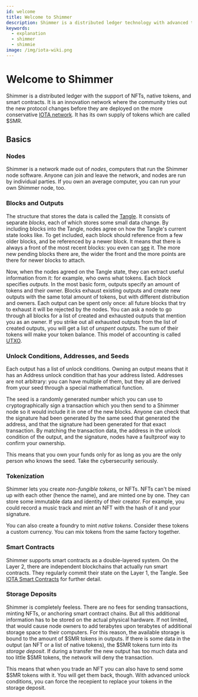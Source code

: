 ```yaml
---
id: welcome
title: Welcome to Shimmer
description: Shimmer is a distributed ledger technology with advanced tokenization, smart contracts, and a unique data structure.
keywords:
  - explanation
  - shimmer
  - shimmie
image: /img/iota-wiki.png
---
```


# Welcome to Shimmer

Shimmer is a distributed ledger with the support of NFTs, native tokens, and smart contracts. It is an innovation network where the community tries out the new protocol changes before they are deployed on the more conservative [IOTA network](https://wiki.iota.org). It has its own supply of tokens which are called $SMR.

## Basics

### Nodes

Shimmer is a network made out of *nodes*, computers that run the Shimmer node software. Anyone can join and leave the network, and nodes are run by individual parties. If you own an average computer, you can run your own Shimmer node, too.

### Blocks and Outputs

The structure that stores the data is called the [Tangle](./tangle.md). It consists of separate *blocks*, each of which stores some small data change. By including blocks into the Tangle, nodes agree on how the Tangle's current state looks like. To get included, each block should reference from a few older blocks, and be referenced by a newer block. It means that there is always a front of the most recent blocks: you even can [see](https://explorer.shimmer.network/testnet/visualizer/) it. The more new pending blocks there are, the wider the front and the more points are there for newer blocks to attach. 

Now, when the nodes agreed on the Tangle state, they can extract useful information from it: for example, who owns what tokens. Each block specifies *outputs*. In the most basic form, outputs specify an amount of tokens and their owner. Blocks exhaust existing outputs and create new outputs with the same total amount of tokens, but with different distribution and owners. Each output can be spent only once: all future blocks that try to exhaust it will be rejected by the nodes. You can ask a node to go through all blocks for a list of created and exhausted outputs that mention you as an owner. If you strike out all exhausted outputs from the list of created outputs, you will get a list of *unspent outputs*. The sum of their tokens will make your token balance. This model of accounting is called [UTXO](https://github.com/iotaledger/tips/blob/main/tips/TIP-0020/tip-0020.md#utxo).

### Unlock Conditions, Addresses, and Seeds

Each output has a list of unlock conditions. Owning an output means that it has an Address unlock condition that has your address listed. Addresses are not arbitrary: you can have multiple of them, but they all are derived from your seed through a special mathematical function.

The seed is a randomly generated number which you can use to cryptographically sign a transaction which you then send to a Shimmer node so it would include it in one of the new blocks. Anyone can check that the signature had been generated by the same seed that generated the address, and that the signature had been generated for that exact transaction. By matching the transaction data, the address in the unlock condition of the output, and the signature, nodes have a faultproof way to confirm your ownership.

This means that you own your funds only for as long as you are the only person who knows the seed. Take the cybersecurity seriously.

### Tokenization

Shimmer lets you create *non-fungible tokens*, or NFTs. NFTs can't be mixed up with each other (hence the name), and are minted one by one. They can store some immutable data and identity of their creator. For example, you could record a music track and mint an NFT with the hash of it and your signature.

You can also create a foundry to mint *native tokens*. Consider these tokens a custom currency. You can mix tokens from the same factory together.

### Smart Contracts

Shimmer supports smart contracts as a double-layered system. On the Layer 2, there are independent blockchains that actually run smart contracts. They regularly commit their state on the Layer 1, the Tangle. See [IOTA Smart Contracts](https://wiki.iota.org/smart-contracts/overview) for further detail.

### Storage Deposits

Shimmer is completely feeless. There are no fees for sending transactions, minting NFTs, or anchoring smart contract chains. But all this additional information has to be stored on the actual physical hardware. If not limited, that would cause node owners to add terabytes upon terabytes of additional storage space to their computers. For this reason, the available storage is bound to the amount of $SMR tokens in outputs. If there is some data in the output (an NFT or a list of native tokens), the $SMR tokens turn into its *storage deposit*. If during a transfer the new output has too much data and too little $SMR tokens, the network will deny the transaction.

This means that when you trade an NFT you can also have to send some $SMR tokens with it. You will get them back, though. With advanced unlock conditions, you can force the recepient to replace your tokens in the storage deposit.